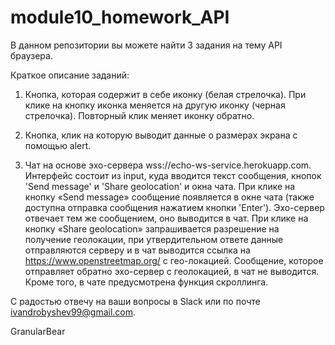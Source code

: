 # module10_homework_API

В данном репозитории вы можете найти 3 задания на тему API браузера.

Краткое описание заданий:

1. Кнопка, которая содержит в себе иконку (белая стрелочка). При клике на кнопку иконка меняется на другую иконку (черная стрелочка). Повторный клик меняет иконку обратно.

2. Кнопка, клик на которую выводит данные о размерах экрана с помощью alert. 

3. Чат на основе эхо-сервера wss://echo-ws-service.herokuapp.com. Интерфейс состоит из input, куда вводится текст сообщения, кнопок 'Send message' и 'Share geolocation' и окна чата. При клике на кнопку «Send message» сообщение появляется в окне чата (также доступна отправка сообщения нажатием кнопки 'Enter'). Эхо-сервер отвечает тем же сообщением, оно выводится в чат. При клике на кнопку «Share geolocation» запрашивается разрешение на получение геолокации, при утвердительном ответе данные отправляются серверу и в чат выводится ссылка на https://www.openstreetmap.org/ с гео-локацией. Сообщение, которое отправляет обратно эхо-сервер с геолокацией, в чат не выводится. Кроме того, в чате предусмотрена функция скроллинга. 

С радостью отвечу на ваши вопросы в Slack или по почте ivandrobyshev99@gmail.com.

GranularBear
